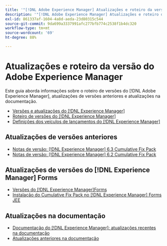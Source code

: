 ```yaml
---
title: '"[!DNL Adobe Experience Manager] Atualizações e roteiro da versão"'
description: '"[!DNL Adobe Experience Manager] Atualizações e roteiro da versão"'
exl-id: 861337af-1604-4a8d-aeda-23d80315c544
source-git-commit: 9da699a3337991afc277bfb774c2538f1b4dc320
workflow-type: tm+mt
source-wordcount: '69'
ht-degree: 88%

---
```


# Atualizações e roteiro da versão do Adobe Experience Manager

Este guia aborda informações sobre o roteiro de versões do [!DNL Adobe Experience Manager], atualizações de versões anteriores e atualizações na documentação.

* [Versões e atualizações do [!DNL Experience Manager]](aem-releases-updates.md)
* [Roteiro de versões do [!DNL Experience Manager]](update-releases-roadmap.md)
* [Definições dos veículos de lançamentos do [!DNL Experience Manager]](update-release-vehicle-definitions.md)

## Atualizações de versões anteriores

* [Notas de versão: [!DNL Experience Manager] 6.3 Cumulative Fix Pack](release-notes-aem-6-3-cumulative-fix-pack.md)
* [Notas de versão: [!DNL Experience Manager] 6.2 Cumulative Fix Pack](release-notes-aem-6-2-cumulative-fix-pack.md)

## Atualizações de versões do [!DNL Experience Manager] Forms

* [ Versões do [!DNL Experience Manager]Forms](aem-forms-releases.md)
* [Instalação do Cumulative Fix Pack no  [!DNL Experience Manager] Forms JEE](install-cfp-aem-forms-jee.md)

## Atualizações na documentação

* [ Documentação do [!DNL Experience Manager]: atualizações recentes na documentação](documentation-updates.md)
* [Atualizações anteriores na documentação](previous-documentation-updates.md)
